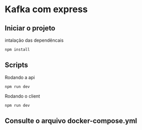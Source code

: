 # Kafka com express

## Iniciar o projeto

intalação das dependêncais

```console
npm install
```

## Scripts

Rodando a api
```
npm run dev
```

Rodando o client
```
npm run dev
```


## Consulte o arquivo docker-compose.yml